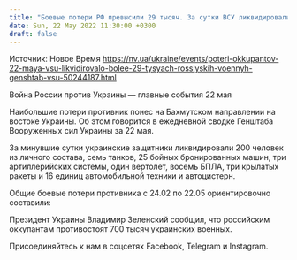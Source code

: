 ```yaml
---
title: "Боевые потери РФ превысили 29 тысяч. За сутки ВСУ ликвидировали 200 оккупантов — Генштаб ВСУ"
date: Sun, 22 May 2022 11:30:00 +0300
draft: false
---
```

Источник: Новое Время https://nv.ua/ukraine/events/poteri-okkupantov-22-maya-vsu-likvidirovalo-bolee-29-tysyach-rossiyskih-voennyh-genshtab-vsu-50244187.html


Война России против Украины — главные события 22 мая

Наибольшие потери противник понес на Бахмутском направлении на востоке Украины. Об этом говорится в ежедневной сводке Генштаба Вооруженных сил Украины за 22 мая.

За минувшие сутки украинские защитники ликвидировали 200 человек из личного состава, семь танков, 25 бойных бронированных машин, три артиллерийских системы, один вертолет, восемь БПЛА, три крылатых ракеты и 16 единиц автомобильной техники и автоцистерн.

Общие боевые потери противника с 24.02 по 22.05 ориентировочно составили:

Президент Украины Владимир Зеленский сообщил, что российским оккупантам противостоят 700 тысяч украинских военных.

Присоединяйтесь к нам в соцсетях Facebook, Telegram и Instagram.
